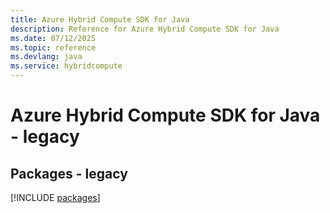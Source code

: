 ```yaml
---
title: Azure Hybrid Compute SDK for Java
description: Reference for Azure Hybrid Compute SDK for Java
ms.date: 07/12/2025
ms.topic: reference
ms.devlang: java
ms.service: hybridcompute
---
```

# Azure Hybrid Compute SDK for Java - legacy
## Packages - legacy
[!INCLUDE [packages](hybrid-compute-index.md)]